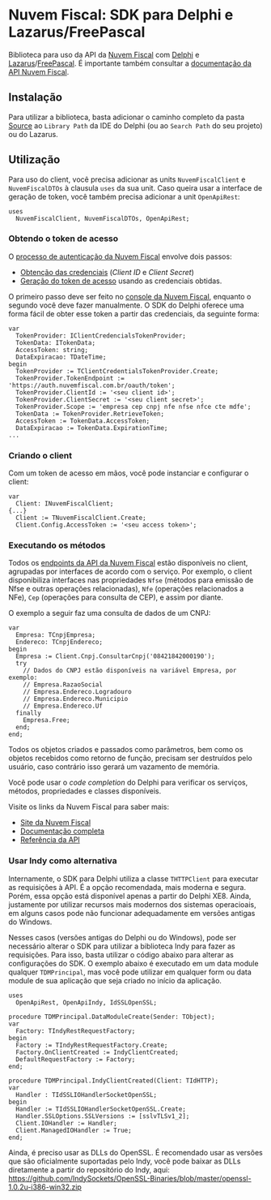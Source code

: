 ﻿# Nuvem Fiscal: SDK para Delphi e Lazarus/FreePascal
Biblioteca para uso da API da [Nuvem Fiscal](https://www.nuvemfiscal.com.br) com [Delphi](https://www.embarcadero.com/products/delphi) e [Lazarus](https://www.lazarus-ide.org)/[FreePascal](https://www.freepascal.org). É importante também consultar a [documentação da API Nuvem Fiscal](https://dev.nuvemfiscal.com.br/docs).

## Instalação

Para utilizar a biblioteca, basta adicionar o caminho completo da pasta [Source](/Source) ao `Library Path` da IDE do Delphi (ou ao `Search Path` do seu projeto) ou do Lazarus.

## Utilização

Para uso do client, você precisa adicionar as units `NuvemFiscalClient` e `NuvemFiscalDTOs` à clausula `uses` da sua unit. Caso queira usar a interface de geração de token, você também precisa adicionar a unit `OpenApiRest`:

```delphi
uses 
  NuvemFiscalClient, NuvemFiscalDTOs, OpenApiRest;
```

### Obtendo o token de acesso

O [processo de autenticação da Nuvem Fiscal](https://dev.nuvemfiscal.com.br/docs/autenticacao) envolve dois passos:

* [Obtenção das credenciais](https://dev.nuvemfiscal.com.br/docs/autenticacao#credenciais) (*Client ID* e *Client Secret*)
* [Geração do token de acesso](https://dev.nuvemfiscal.com.br/docs/autenticacao#token) usando as credenciais obtidas.

O primeiro passo deve ser feito no [console da Nuvem Fiscal](https://console.nuvemfiscal.com.br), enquanto o segundo você deve fazer manualmente. O SDK do Delphi oferece uma forma fácil de obter esse token a partir das credenciais, da seguinte forma:

```delphi
var
  TokenProvider: IClientCredencialsTokenProvider;
  TokenData: ITokenData;
  AccessToken: string;
  DataExpiracao: TDateTime;
begin
  TokenProvider := TClientCredentialsTokenProvider.Create;
  TokenProvider.TokenEndpoint := 'https://auth.nuvemfiscal.com.br/oauth/token';
  TokenProvider.ClientId := '<seu client id>';
  TokenProvider.ClientSecret := '<seu client secret>';
  TokenProvider.Scope := 'empresa cep cnpj nfe nfse nfce cte mdfe';
  TokenData := TokenProvider.RetrieveToken;
  AccessToken := TokenData.AccessToken;
  DataExpiracao := TokenData.ExpirationTime;
...
```

### Criando o client

Com um token de acesso em mãos, você pode instanciar e configurar o client:

```delphi
var
  Client: INuvemFiscalClient;
{...}
  Client := TNuvemFiscalClient.Create;
  Client.Config.AccessToken := '<seu access token>';
```

### Executando os métodos

Todos os [endpoints da API da Nuvem Fiscal](https://dev.nuvemfiscal.com.br/docs/api) estão disponíveis no client, agrupadas por interfaces de acordo com o serviço. Por exemplo, o client disponibiliza interfaces nas propriedades `Nfse` (métodos para emissão de Nfse e outras operações relacionadas), `Nfe` (operações relacionados a NFe), `Cep` (operações para consulta de CEP), e assim por diante.

O exemplo a seguir faz uma consulta de dados de um CNPJ:

```delphi
var
  Empresa: TCnpjEmpresa;
  Endereco: TCnpjEndereco;
begin
  Empresa := Client.Cnpj.ConsultarCnpj('08421842000190');
  try
    // Dados do CNPJ estão disponíveis na variável Empresa, por exemplo:
    // Empresa.RazaoSocial
    // Empresa.Endereco.Logradouro
    // Empresa.Endereco.Municipio
    // Empresa.Endereco.Uf
  finally
    Empresa.Free;
  end;
end;
```

Todos os objetos criados e passados como parâmetros, bem como os objetos recebidos como retorno de função, precisam ser destruídos pelo usuário, caso contrário isso gerará um vazamento de memória.

Você pode usar o *code completion* do Delphi para verificar os serviços, métodos, propriedades e classes disponíveis.

Visite os links da Nuvem Fiscal para saber mais:

* [Site da Nuvem Fiscal](https://www.nuvemfiscal.com.br/)
* [Documentação completa](https://dev.nuvemfiscal.com.br/docs/)
* [Referência da API](https://dev.nuvemfiscal.com.br/docs/api)

### Usar Indy como alternativa

Internamente, o SDK para Delphi utiliza a classe `THTTPClient` para executar as requisições à API. É a opção recomendada, mais moderna e segura. Porém, essa opção está disponível apenas a partir do Delphi XE8. Ainda, justamente por utilizar recursos mais modernos dos sistemas operacioais, em alguns casos pode não funcionar adequadamente em versões antigas do Windows.

Nesses casos (versões antigas do Delphi ou do Windows), pode ser necessário alterar o SDK para utilizar a biblioteca Indy para fazer as requisições. Para isso, basta utilizar o código abaixo para alterar as configurações do SDK. O exemplo abaixo é executado em um data module qualquer `TDMPrincipal`, mas você pode utilizar em qualquer form ou data module de sua aplicação que seja criado no início da aplicação.

```delphi
uses
  OpenApiRest, OpenApiIndy, IdSSLOpenSSL;

procedure TDMPrincipal.DataModuleCreate(Sender: TObject);
var
  Factory: TIndyRestRequestFactory;
begin
  Factory := TIndyRestRequestFactory.Create;
  Factory.OnClientCreated := IndyClientCreated;
  DefaultRequestFactory := Factory;
end;

procedure TDMPrincipal.IndyClientCreated(Client: TIdHTTP);
var
  Handler : TIdSSLIOHandlerSocketOpenSSL;
begin
  Handler := TIdSSLIOHandlerSocketOpenSSL.Create;
  Handler.SSLOptions.SSLVersions := [sslvTLSv1_2];
  Client.IOHandler := Handler;
  Client.ManagedIOHandler := True;
end;
```

Ainda, é preciso usar as DLLs do OpenSSL. É recomendado usar as versões que são oficialmente suportadas pelo Indy, você pode baixar as DLLs diretamente a partir do repositório do Indy, aqui: https://github.com/IndySockets/OpenSSL-Binaries/blob/master/openssl-1.0.2u-i386-win32.zip
